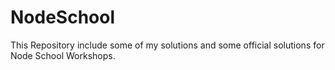 # NodeSchool
This Repository include some of my solutions and some official solutions for Node School Workshops.
